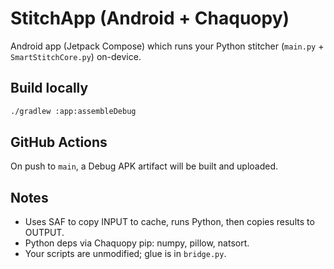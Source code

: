 # StitchApp (Android + Chaquopy)

Android app (Jetpack Compose) which runs your Python stitcher (`main.py` + `SmartStitchCore.py`) on-device.

## Build locally
```bash
./gradlew :app:assembleDebug
```
## GitHub Actions
On push to `main`, a Debug APK artifact will be built and uploaded.

## Notes
- Uses SAF to copy INPUT to cache, runs Python, then copies results to OUTPUT.
- Python deps via Chaquopy pip: numpy, pillow, natsort.
- Your scripts are unmodified; glue is in `bridge.py`.